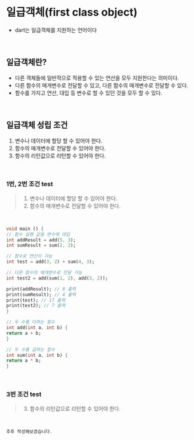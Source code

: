 # 일급객체(first class object)
- dart는 일급객체를 지원하는 언어이다
<br/>

## 일급객체란?
- 다른 객체들에 일반적으로 적용할 수 있는 연산을 모두 지원한다는 의미이다.  
- 다른 함수의 매개변수로 전달할 수 있고, 다른 함수의 매개변수로 전달할 수 있다.  
- 함수를 가지고 연산, 대입 등 변수로 할 수 있던 것을 모두 할 수 있다.
<br/>

## 일급객체 성립 조건
1. 변수나 데이터에 할당 할 수 있어야 한다.
2. 함수의 매개변수로 전달할 수 있어야 한다.  
3. 함수의 리턴값으로 리턴할 수 있어야 한다.  
<br/>

### 1번, 2번 조건 test
> 1. 변수나 데이터에 할당 할 수 있어야 한다.
> 2. 함수의 매개변수로 전달할 수 있어야 한다.
<br/>

```dart
void main () {
// 함수 실행 값을 변수에 대입  
int addResult = add(5, 3); 
int sumResult = sum(2, 2);

// 함수로 연산이 가능  
int test = add(3, 2) + sum(4, 3);

// 다른 함수의 매개변수로 전달 가능    
int test2 = add(sum(1, 2), add(3, 2));  

print(addResult); // 8 출력
print(sumResult); // 4 출력
print(test); // 17 출력
print(test2); // 7 출력
}

// 두 수를 더하는 함수
int add(int a, int b) {
return a + b;
}

// 두 수를 곱하는 합수
int sum(int a, int b) {
return a * b;
}
```
<br/>

### 3번 조건 test
> 3. 함수의 리턴값으로 리턴할 수 있어야 한다.
<br/>

```dart
추후 작성해보겠습니다.
```
<br/>
